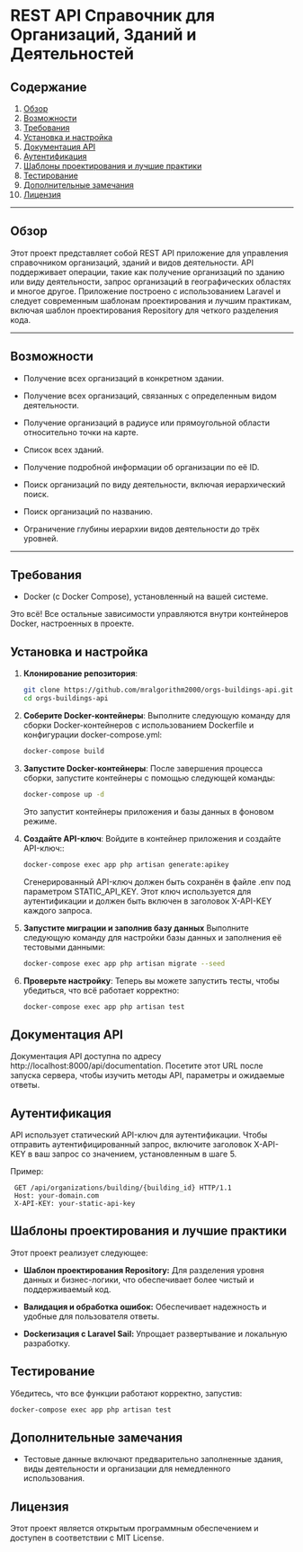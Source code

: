 # REST API Справочник для Организаций, Зданий и Деятельностей

## Содержание

1. [Обзор](#Обзор)
2. [Возможности](#Возможности)
3. [Требования](#Требования)
4. [Установка и настройка](#Установка-и-настройка)
5. [Документация API](#Документация-API)
6. [Аутентификация](#Аутентификация)
7. [Шаблоны проектирования и лучшие практики](#Шаблоны-проектирования-и-лучшие-практики)
8. [Тестирование](#Тестирование)
9. [Дополнительные замечания](#Дополнительные-замечания)
10. [Лицензия](#Лицензия)
---

## Обзор

Этот проект представляет собой REST API приложение для управления справочником организаций, зданий и видов деятельности. API поддерживает операции, такие как получение организаций по зданию или виду деятельности, запрос организаций в географических областях и многое другое. Приложение построено с использованием Laravel и следует современным шаблонам проектирования и лучшим практикам, включая шаблон проектирования Repository для четкого разделения кода.

---

## Возможности

- Получение всех организаций в конкретном здании.
  
- Получение всех организаций, связанных с определенным видом деятельности.

- Получение организаций в радиусе или прямоугольной области относительно точки на карте.

- Список всех зданий.

- Получение подробной информации об организации по её ID.

- Поиск организаций по виду деятельности, включая иерархический поиск.

- Поиск организаций по названию.

- Ограничение глубины иерархии видов деятельности до трёх уровней.

---

## Требования

- Docker (с Docker Compose), установленный на вашей системе.

Это всё! Все остальные зависимости управляются внутри контейнеров Docker, настроенных в проекте.

## Установка и настройка


1. **Клонирование репозитория**:
   ```bash
   git clone https://github.com/mralgorithm2000/orgs-buildings-api.git
   cd orgs-buildings-api
   ```

2. **Соберите Docker-контейнеры**:
    Выполните следующую команду для сборки Docker-контейнеров с использованием Dockerfile и конфигурации docker-compose.yml:
    ```bash
    docker-compose build
    ```

3. **Запустите Docker-контейнеры**:
    После завершения процесса сборки, запустите контейнеры с помощью следующей команды:
    ```bash
    docker-compose up -d
    ```
    Это запустит контейнеры приложения и базы данных в фоновом режиме.

4. **Создайте API-ключ**:
    Войдите в контейнер приложения и создайте API-ключ::
    ```bash
    docker-compose exec app php artisan generate:apikey
    ```
    Сгенерированный API-ключ должен быть сохранён в файле .env под параметром STATIC_API_KEY. Этот ключ используется для аутентификации и должен быть включен в заголовок X-API-KEY каждого запроса.

5. **Запустите миграции и заполнив базу данных**
    Выполните следующую команду для настройки базы данных и заполнения её тестовыми данными:
    ```bash
    docker-compose exec app php artisan migrate --seed
    ```

6. **Проверьте настройку**:
   Теперь вы можете запустить тесты, чтобы убедиться, что всё работает корректно:
    ```bash
   docker-compose exec app php artisan test
    ```

## Документация API

Документация API доступна по адресу http://localhost:8000/api/documentation. 
Посетите этот URL после запуска сервера, чтобы изучить методы API, параметры и ожидаемые ответы.

## Аутентификация

API использует статический API-ключ для аутентификации. Чтобы отправить аутентифицированный запрос, включите заголовок X-API-KEY в ваш запрос со значением, установленным в шаге 5.

Пример:

   ```header
    GET /api/organizations/building/{building_id} HTTP/1.1
    Host: your-domain.com
    X-API-KEY: your-static-api-key
   ```

## Шаблоны проектирования и лучшие практики

Этот проект реализует следующее:

- **Шаблон проектирования Repository:** Для разделения уровня данных и бизнес-логики, что обеспечивает более чистый и поддерживаемый код.

- **Валидация и обработка ошибок:** Обеспечивает надежность и удобные для пользователя ответы.

- **Dockerизация с Laravel Sail:** Упрощает развертывание и локальную разработку.


## Тестирование

Убедитесь, что все функции работают корректно, запустив:

```bash
docker-compose exec app php artisan test
```

## Дополнительные замечания
 - Тестовые данные включают предварительно заполненные здания, виды деятельности и организации для немедленного использования.

## Лицензия

Этот проект является открытым программным обеспечением и доступен в соответствии с MIT License.